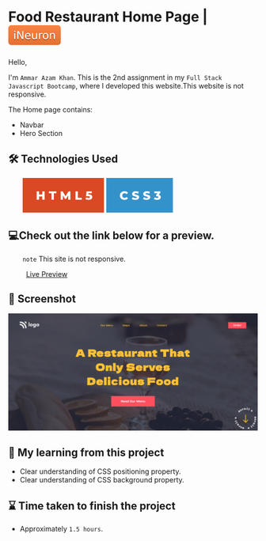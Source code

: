 # Food Restaurant Home Page | [![iNeuron](./assets/iNeuron-badge.svg)](https://ineuron.ai/)

Hello,

I'm `Ammar Azam Khan`. This is the 2nd assignment in my `Full Stack Javascript Bootcamp`, where I developed this website.This website is not responsive.

The Home page contains:

- Navbar
- Hero Section

## 🛠 Technologies Used

&emsp; &ensp; [![HTML5](./assets/HTML%20badge.svg)](https://developer.mozilla.org/en-US/docs/Web/HTML) [![CSS3](./assets/CSS%20badge.svg)](https://developer.mozilla.org/en-US/docs/Web/CSS)

## 💻Check out the link below for a preview.

&emsp; &ensp; `note` This site is not responsive.

&emsp; &ensp; &ensp;[Live Preview](https://food-outlet-landing-page.netlify.app)

## 📸 Screenshot

![Project Screenshort](./png.png)

## 📝 My learning from this project

- Clear understanding of CSS positioning property.
- Clear understanding of CSS background property.

## ⌛ Time taken to finish the project

- Approximately `1.5 hours`.
